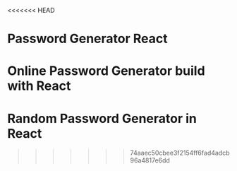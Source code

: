 <<<<<<< HEAD
# Password Generator React

Online Password Generator build with React 
=======
# Random Password Generator in React

>>>>>>> 74aaec50cbee3f2154ff6fad4adcb96a4817e6dd
